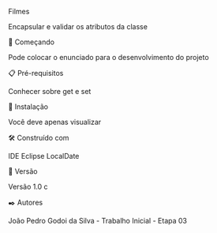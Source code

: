 Filmes

Encapsular e validar os atributos da classe

🚀 Começando

Pode colocar o enunciado para o desenvolvimento do projeto

📋 Pré-requisitos

Conhecer sobre get e set

🔧 Instalação

Você deve apenas visualizar

🛠️ Construído com

IDE Eclipse LocalDate

📌 Versão

Versão 1.0 c

✒️ Autores

João Pedro Godoi da Silva - Trabalho Inicial - Etapa 03
